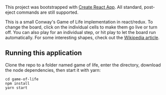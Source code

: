 This project was bootstrapped with [Create React App](https://github.com/facebookincubator/create-react-app). All standard, post-eject commands are still supported.

This is a small Conway's Game of Life implementation in react/redux. To change the board, click on the individual cells to make them go live or turn off. You can also play for an individual step, or hit play to let the board run automatically. For some interesting shapes, check out the [Wikipedia article](https://en.wikipedia.org/wiki/Conway%27s_Game_of_Life). 

## Running this application

Clone the repo to a folder named game of life, enter the directory, download the node dependencies, then start it with yarn:

```
cd game-of-life
npm install
yarn start
```
